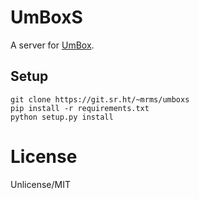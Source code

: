 # UmBoxS

A server for [UmBox](https://umbox.tophat2d.dev/).

## Setup

```
git clone https://git.sr.ht/~mrms/umboxs
pip install -r requirements.txt
python setup.py install
```

# License

Unlicense/MIT
